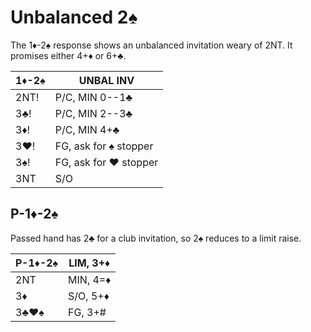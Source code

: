 # Unbalanced 2♠

The 1♦-2♠ response shows an unbalanced invitation weary of 2NT.  It promises
either 4+♦ or 6+♣.

| 1♦-2♠ | UNBAL INV |
|-------|-----------|
| 2NT!  | P/C, MIN 0--1♣
| 3♣!   | P/C, MIN 2--3♣
| 3♦!   | P/C, MIN 4+♣
| 3♥!   | FG, ask for ♠ stopper
| 3♠!   | FG, ask for ♥ stopper
| 3NT   | S/O

## P-1♦-2♠

Passed hand has 2♣ for a club invitation, so 2♠ reduces to a limit raise.

| P-1♦-2♠ | LIM, 3+♦ |
|---------|----------|
| 2NT     | MIN, 4=♦ |
| 3♦      | S/O, 5+♦ |
| 3♣♥♠    | FG, 3+#  |
